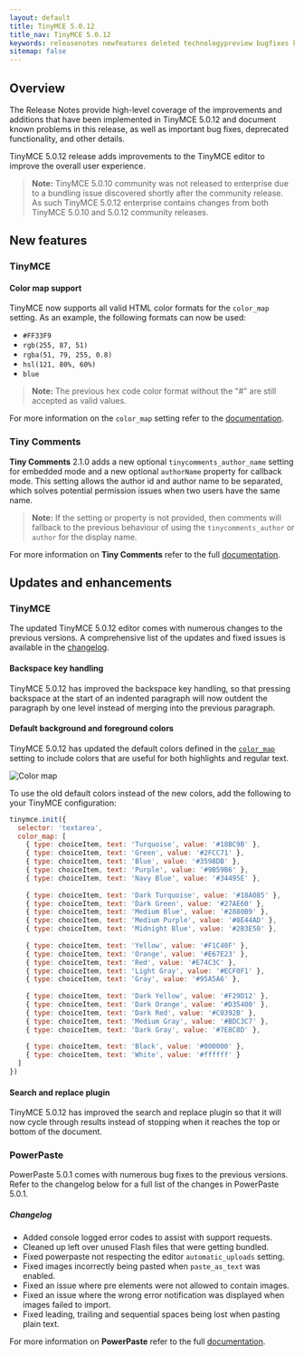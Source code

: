 ```yaml
---
layout: default
title: TinyMCE 5.0.12
title_nav: TinyMCE 5.0.12
keywords: releasenotes newfeatures deleted technologypreview bugfixes knownissues
sitemap: false
---
```


## Overview

The Release Notes provide high-level coverage of the improvements and additions that have been implemented in TinyMCE 5.0.12 and document known problems in this release, as well as important bug fixes, deprecated functionality, and other details.

TinyMCE 5.0.12 release adds improvements to the TinyMCE editor to improve the overall user experience.

> **Note:** TinyMCE 5.0.10 community was not released to enterprise due to a bundling issue discovered shortly after the community release. As such TinyMCE 5.0.12 enterprise contains changes from both TinyMCE 5.0.10 and 5.0.12 community releases.

## New features

### TinyMCE

#### Color map support

TinyMCE now supports all valid HTML color formats for the `color_map` setting. As an example, the following formats can now be used:
* `#FF33F9`
* `rgb(255, 87, 51)`
* `rgba(51, 79, 255, 0.8)`
* `hsl(121, 80%, 60%)`
* `blue`

> **Note:** The previous hex code color format without the "#" are still accepted as valid values.

For more information on the `color_map` setting refer to the [documentation]({{site.baseurl}}/configure/content-appearance/#color_map).

### Tiny Comments

**Tiny Comments** 2.1.0 adds a new optional `tinycomments_author_name` setting for embedded mode and a new optional `authorName` property for callback mode. This setting allows the author id and author name to be separated, which solves potential permission issues when two users have the same name.

> **Note:** If the setting or property is not provided, then comments will fallback to the previous behaviour of using the `tinycomments_author` or `author` for the display name.

For more information on **Tiny Comments** refer to the full [documentation]({{site.baseurl}}/plugins/comments/).

## Updates and enhancements

### TinyMCE

The updated TinyMCE 5.0.12 editor comes with numerous changes to the previous versions. A comprehensive list of the updates and fixed issues is available in the [changelog]({{site.baseurl}}/changelog/#version5011july42019).

#### Backspace key handling

TinyMCE 5.0.12 has improved the backspace key handling, so that pressing backspace at the start of an indented paragraph will now outdent the paragraph by one level instead of merging into the previous paragraph.

#### Default background and foreground colors

TinyMCE 5.0.12 has updated the default colors defined in the [`color_map`]({{site.baseurl}}/configure/content-appearance/#color_map) setting to include colors that are useful for both highlights and regular text.

![Color map]({{site.baseurl}}/images/color-map-updated.png)

To use the old default colors instead of the new colors, add the following to your TinyMCE configuration:

```js
tinymce.init({
  selector: 'textarea',
  color_map: [
    { type: choiceItem, text: 'Turquoise', value: '#18BC9B' },
    { type: choiceItem, text: 'Green', value: '#2FCC71' },
    { type: choiceItem, text: 'Blue', value: '#3598DB' },
    { type: choiceItem, text: 'Purple', value: '#9B59B6' },
    { type: choiceItem, text: 'Navy Blue', value: '#34495E' },
  
    { type: choiceItem, text: 'Dark Turquoise', value: '#18A085' },
    { type: choiceItem, text: 'Dark Green', value: '#27AE60' },
    { type: choiceItem, text: 'Medium Blue', value: '#2880B9' },
    { type: choiceItem, text: 'Medium Purple', value: '#8E44AD' },
    { type: choiceItem, text: 'Midnight Blue', value: '#2B3E50' },
  
    { type: choiceItem, text: 'Yellow', value: '#F1C40F' },
    { type: choiceItem, text: 'Orange', value: '#E67E23' },
    { type: choiceItem, text: 'Red', value: '#E74C3C' },
    { type: choiceItem, text: 'Light Gray', value: '#ECF0F1' },
    { type: choiceItem, text: 'Gray', value: '#95A5A6' },
  
    { type: choiceItem, text: 'Dark Yellow', value: '#F29D12' },
    { type: choiceItem, text: 'Dark Orange', value: '#D35400' },
    { type: choiceItem, text: 'Dark Red', value: '#C0392B' },
    { type: choiceItem, text: 'Medium Gray', value: '#BDC3C7' },
    { type: choiceItem, text: 'Dark Gray', value: '#7E8C8D' },
  
    { type: choiceItem, text: 'Black', value: '#000000' },
    { type: choiceItem, text: 'White', value: '#ffffff' }
  ]
})
```

#### Search and replace plugin

TinyMCE 5.0.12 has improved the search and replace plugin so that it will now cycle through results instead of stopping when it reaches the top or bottom of the document. 

### PowerPaste

PowerPaste 5.0.1 comes with numerous bug fixes to the previous versions. Refer to the changelog below for a full list of the changes in PowerPaste 5.0.1.

##### Changelog

* Added console logged error codes to assist with support requests.
* Cleaned up left over unused Flash files that were getting bundled.
* Fixed powerpaste not respecting the editor `automatic_uploads` setting.
* Fixed images incorrectly being pasted when `paste_as_text` was enabled.
* Fixed an issue where pre elements were not allowed to contain images.
* Fixed an issue where the wrong error notification was displayed when images failed to import.
* Fixed leading, trailing and sequential spaces being lost when pasting plain text.

For more information on **PowerPaste** refer to the full [documentation]({{site.baseurl}}/plugins/powerpaste/).